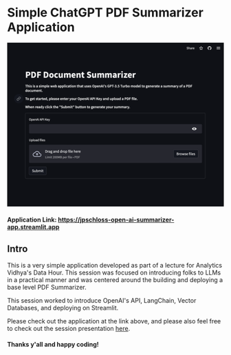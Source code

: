 # Simple ChatGPT PDF Summarizer Application

![Summarizer Application Landing Page](SummarizerAppPhoto.png)

#### Application Link: https://jpschloss-open-ai-summarizer-app.streamlit.app 

## Intro
This is a very simple application developed as part of a lecture for Analytics Vidhya's Data Hour. This session was focused on introducing folks to LLMs in a practical manner and was centered around the building and deploying a base level PDF Summarizer. 

This session worked to introduce OpenAI's API, LangChain, Vector Databases, and deploying on Streamlit. 

Please check out the application at the link above, and please also feel free to check out the session presentation [here](ChatGPTSummarizer.pdf).

#### Thanks y'all and happy coding!